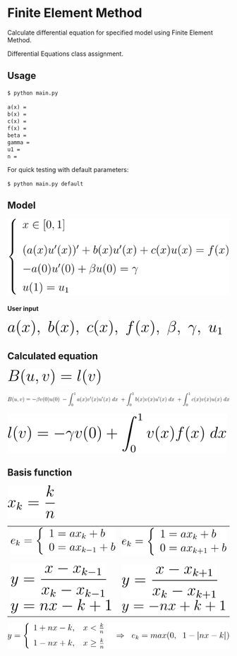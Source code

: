 # Finite Element Method

Calculate differential equation for specified model using Finite Element Method.

Differential Equations class assignment.

## Usage

```
$ python main.py

a(x) =
b(x) =
c(x) =
f(x) =
beta =
gamma =
u1 =
n =
```

For quick testing with default parameters:

`$ python main.py default`

## Model

![model](math/model.svg)

#### User input

![input](math/input.svg)

## Calculated equation

![equation](math/equation.svg)

![Buv](math/Buv.svg)

![lv](math/lv.svg)

## Basis function

![xk](math/xk.svg)

<table border="0">
    <tr>
        <td>
            <img alt="e1" src="math/e1.svg"><br><br>
            <img alt="e2" src="math/e2.svg"><br>
            <img alt="e3" src="math/e3.svg">
        </td>
        <td>
            <img alt="e4" src="math/e4.svg"><br><br>
            <img alt="e5" src="math/e5.svg"><br>
            <img alt="e6" src="math/e6.svg">
        </td>
    </tr>
</table>

![e7](math/e7.svg)
